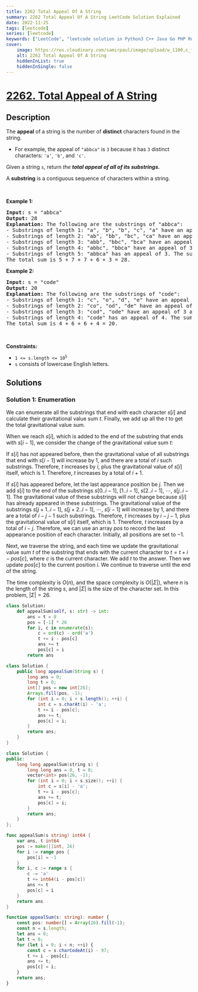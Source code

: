 ```yaml
---
title: 2262 Total Appeal Of A String
summary: 2262 Total Appeal Of A String LeetCode Solution Explained
date: 2022-11-25
tags: [leetcode]
series: [leetcode]
keywords: ["LeetCode", "leetcode solution in Python3 C++ Java Go PHP Ruby Swift TypeScript Rust C# JavaScript C", "2262 Total Appeal Of A String LeetCode Solution Explained in all languages"]
cover:
    image: https://res.cloudinary.com/samirpaul/image/upload/w_1100,c_fit,co_rgb:FFFFFF,l_text:Arial_75_bold:2262 Total Appeal Of A String - Solution Explained/problem-solving.webp
    alt: 2262 Total Appeal Of A String
    hiddenInList: true
    hiddenInSingle: false
---
```



# [2262. Total Appeal of A String](https://leetcode.com/problems/total-appeal-of-a-string)


## Description

<p>The <b>appeal</b> of a string is the number of <strong>distinct</strong> characters found in the string.</p>

<ul>
	<li>For example, the appeal of <code>&quot;abbca&quot;</code> is <code>3</code> because it has <code>3</code> distinct characters: <code>&#39;a&#39;</code>, <code>&#39;b&#39;</code>, and <code>&#39;c&#39;</code>.</li>
</ul>

<p>Given a string <code>s</code>, return <em>the <strong>total appeal of all of its <strong>substrings</strong>.</strong></em></p>

<p>A <strong>substring</strong> is a contiguous sequence of characters within a string.</p>

<p>&nbsp;</p>
<p><strong class="example">Example 1:</strong></p>

<pre>
<strong>Input:</strong> s = &quot;abbca&quot;
<strong>Output:</strong> 28
<strong>Explanation:</strong> The following are the substrings of &quot;abbca&quot;:
- Substrings of length 1: &quot;a&quot;, &quot;b&quot;, &quot;b&quot;, &quot;c&quot;, &quot;a&quot; have an appeal of 1, 1, 1, 1, and 1 respectively. The sum is 5.
- Substrings of length 2: &quot;ab&quot;, &quot;bb&quot;, &quot;bc&quot;, &quot;ca&quot; have an appeal of 2, 1, 2, and 2 respectively. The sum is 7.
- Substrings of length 3: &quot;abb&quot;, &quot;bbc&quot;, &quot;bca&quot; have an appeal of 2, 2, and 3 respectively. The sum is 7.
- Substrings of length 4: &quot;abbc&quot;, &quot;bbca&quot; have an appeal of 3 and 3 respectively. The sum is 6.
- Substrings of length 5: &quot;abbca&quot; has an appeal of 3. The sum is 3.
The total sum is 5 + 7 + 7 + 6 + 3 = 28.
</pre>

<p><strong class="example">Example 2:</strong></p>

<pre>
<strong>Input:</strong> s = &quot;code&quot;
<strong>Output:</strong> 20
<strong>Explanation:</strong> The following are the substrings of &quot;code&quot;:
- Substrings of length 1: &quot;c&quot;, &quot;o&quot;, &quot;d&quot;, &quot;e&quot; have an appeal of 1, 1, 1, and 1 respectively. The sum is 4.
- Substrings of length 2: &quot;co&quot;, &quot;od&quot;, &quot;de&quot; have an appeal of 2, 2, and 2 respectively. The sum is 6.
- Substrings of length 3: &quot;cod&quot;, &quot;ode&quot; have an appeal of 3 and 3 respectively. The sum is 6.
- Substrings of length 4: &quot;code&quot; has an appeal of 4. The sum is 4.
The total sum is 4 + 6 + 6 + 4 = 20.
</pre>

<p>&nbsp;</p>
<p><strong>Constraints:</strong></p>

<ul>
	<li><code>1 &lt;= s.length &lt;= 10<sup>5</sup></code></li>
	<li><code>s</code> consists of lowercase English letters.</li>
</ul>

## Solutions

### Solution 1: Enumeration

We can enumerate all the substrings that end with each character $s[i]$ and calculate their gravitational value sum $t$. Finally, we add up all the $t$ to get the total gravitational value sum.

When we reach $s[i]$, which is added to the end of the substring that ends with $s[i-1]$, we consider the change of the gravitational value sum $t$:

If $s[i]$ has not appeared before, then the gravitational value of all substrings that end with $s[i-1]$ will increase by $1$, and there are a total of $i$ such substrings. Therefore, $t$ increases by $i$, plus the gravitational value of $s[i]$ itself, which is $1$. Therefore, $t$ increases by a total of $i+1$.

If $s[i]$ has appeared before, let the last appearance position be $j$. Then we add $s[i]$ to the end of the substrings $s[0..i-1]$, $[1..i-1]$, $s[2..i-1]$, $\cdots$, $s[j..i-1]$. The gravitational value of these substrings will not change because $s[i]$ has already appeared in these substrings. The gravitational value of the substrings $s[j+1..i-1]$, $s[j+2..i-1]$, $\cdots$, $s[i-1]$ will increase by $1$, and there are a total of $i-j-1$ such substrings. Therefore, $t$ increases by $i-j-1$, plus the gravitational value of $s[i]$ itself, which is $1$. Therefore, $t$ increases by a total of $i-j$.
Therefore, we can use an array $pos$ to record the last appearance position of each character. Initially, all positions are set to $-1$.

Next, we traverse the string, and each time we update the gravitational value sum $t$ of the substring that ends with the current character to $t = t + i - pos[c]$, where $c$ is the current character. We add $t$ to the answer. Then we update $pos[c]$ to the current position $i$. We continue to traverse until the end of the string.

The time complexity is $O(n)$, and the space complexity is $O(|\Sigma|)$, where $n$ is the length of the string $s$, and $|\Sigma|$ is the size of the character set. In this problem, $|\Sigma| = 26$.

<!-- tabs:start -->

```python
class Solution:
    def appealSum(self, s: str) -> int:
        ans = t = 0
        pos = [-1] * 26
        for i, c in enumerate(s):
            c = ord(c) - ord('a')
            t += i - pos[c]
            ans += t
            pos[c] = i
        return ans
```

```java
class Solution {
    public long appealSum(String s) {
        long ans = 0;
        long t = 0;
        int[] pos = new int[26];
        Arrays.fill(pos, -1);
        for (int i = 0; i < s.length(); ++i) {
            int c = s.charAt(i) - 'a';
            t += i - pos[c];
            ans += t;
            pos[c] = i;
        }
        return ans;
    }
}
```

```cpp
class Solution {
public:
    long long appealSum(string s) {
        long long ans = 0, t = 0;
        vector<int> pos(26, -1);
        for (int i = 0; i < s.size(); ++i) {
            int c = s[i] - 'a';
            t += i - pos[c];
            ans += t;
            pos[c] = i;
        }
        return ans;
    }
};
```

```go
func appealSum(s string) int64 {
	var ans, t int64
	pos := make([]int, 26)
	for i := range pos {
		pos[i] = -1
	}
	for i, c := range s {
		c -= 'a'
		t += int64(i - pos[c])
		ans += t
		pos[c] = i
	}
	return ans
}
```

```ts
function appealSum(s: string): number {
    const pos: number[] = Array(26).fill(-1);
    const n = s.length;
    let ans = 0;
    let t = 0;
    for (let i = 0; i < n; ++i) {
        const c = s.charCodeAt(i) - 97;
        t += i - pos[c];
        ans += t;
        pos[c] = i;
    }
    return ans;
}
```

<!-- tabs:end -->

<!-- end -->
